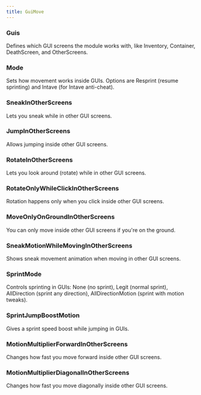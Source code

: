 ```yaml
---
title: GuiMove
---
```

### Guis  
Defines which GUI screens the module works with, like Inventory, Container, DeathScreen, and OtherScreens.

### Mode  
Sets how movement works inside GUIs. Options are Resprint (resume sprinting) and Intave (for Intave anti-cheat).

### SneakInOtherScreens  
Lets you sneak while in other GUI screens.

### JumpInOtherScreens  
Allows jumping inside other GUI screens.

### RotateInOtherScreens  
Lets you look around (rotate) while in other GUI screens.

### RotateOnlyWhileClickInOtherScreens  
Rotation happens only when you click inside other GUI screens.

### MoveOnlyOnGroundInOtherScreens  
You can only move inside other GUI screens if you're on the ground.

### SneakMotionWhileMovingInOtherScreens  
Shows sneak movement animation when moving in other GUI screens.

### SprintMode  
Controls sprinting in GUIs: 
None (no sprint), 
Legit (normal sprint), 
AllDirection (sprint any direction),
AllDirectionMotion (sprint with motion tweaks).

### SprintJumpBoostMotion  
Gives a sprint speed boost while jumping in GUIs.

### MotionMultiplierForwardInOtherScreens  
Changes how fast you move forward inside other GUI screens.

### MotionMultiplierDiagonalInOtherScreens  
Changes how fast you move diagonally inside other GUI screens.
